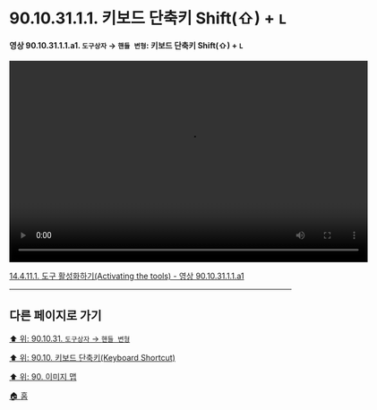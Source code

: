 # 90.10.31.1.1. 키보드 단축키 Shift(⇧) + `L`

<a id="90-10-31-01-01-a1"></a>

#### 영상 90.10.31.1.1.a1. `도구상자` → `핸들 변형`: 키보드 단축키 Shift(⇧) + `L`
<video controls="controls" width="640" height="360" src="https://github.com/wonder13662/gimp/assets/15767104/5015d442-10fd-48bc-b93f-b89f2b46de7e"></video>

[14.4.11.1. 도구 활성화하기(Activating the tools) - 영상 90.10.31.1.1.a1](./14-04-11-01-activating_the_tool.md#90-10-31-01-01-a1)

***

## 다른 페이지로 가기

[⬆️ 위: 90.10.31. `도구상자` → `핸들 변형`](./90-10-31-00-tool_box-handle_transform.md)

[⬆️ 위: 90.10. 키보드 단축키(Keyboard Shortcut)](./90-10-00-keyboard_shortcut.md)

[⬆️ 위: 90. 이미지 맵](./90-00-image-map.md)

[🏠 홈](./00-home.md)